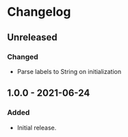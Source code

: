 # Changelog

## Unreleased
### Changed
- Parse labels to String on initialization

## 1.0.0 - 2021-06-24
### Added
- Initial release.

